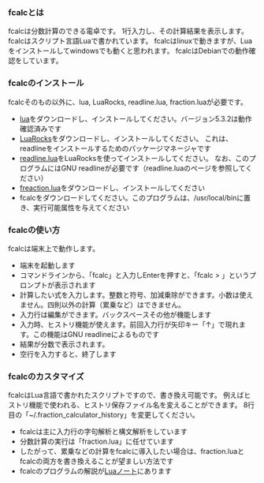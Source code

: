 ### fcalcとは
fcalcは分数計算のできる電卓です。
1行入力し、その計算結果を表示します。
fcalcはスクリプト言語Luaで書かれています。
fcalcはlinuxで動きますが、Luaをインストールしてwindowsでも動くと思われます。
fcalcはDebianでの動作確認をしています。

### fcalcのインストール
fcalcそのもの以外に、lua, LuaRocks, readline.lua, fraction.luaが必要です。

- [lua](http://www.lua.org/download.html)をダウンロードし、インストールしてください。バージョン5.3.2は動作確認済みです
- [LuaRocks](https://github.com/keplerproject/luarocks/wiki/Download)をダウンロードし、インストールしてください。
これは、readlineをインストールするためのパッケージマネージャです
- [readline.lua](http://www.pjb.com.au/comp/lua/readline.html)をLuaRocksを使ってインストールしてください。
なお、このプログラムにはGNU readlineが必要です（readline.luaのページを参照してください）
- [freaction.lua](https://github.com/ToshioCP/fraction.lua)をダウンロードし、インストールしてください
- fcalcをダウンロードしてください。このプログラムは、/usr/local/binに置き、実行可能属性を与えてください

### fcalcの使い方
fcalcは端末上で動作します。

- 端末を起動します
- コマンドラインから、「fcalc」と入力しEnterを押すと、「fcalc > 」というプロンプトが表示されます
- 計算したい式を入力します。整数と符号、加減乗除ができます。小数は使えません。四則以外の計算（累乗など）はできません。
- 入力行は編集ができます。バックスペースその他が機能します
- 入力時、ヒストリ機能が使えます。前回入力行が矢印キー「↑」で現れます。この機能はGNU readlineによるものです
- 結果が分数で表示されます。
- 空行を入力すると、終了します

### fcalcのカスタマイズ
fcalcはLua言語で書かれたスクリプトですので、書き換え可能です。
例えばヒストリ機能で使われる、ヒストリ保存ファイル名を変えることができます。
8行目の「~/.fraction_calculator_history」を変更してください。

- fcalcは主に入力行の字句解析と構文解析をしています
- 分数計算の実行は「fraction.lua」に任せています
- したがって、累乗などの計算をfcalcに導入したい場合は、fraction.luaとfcalcの両方を書き換えることが望ましい方法です
- fcalcのプログラムの解説が[Luaノート](https://floating-shore-5277.herokuapp.com/sections/53)にあります
